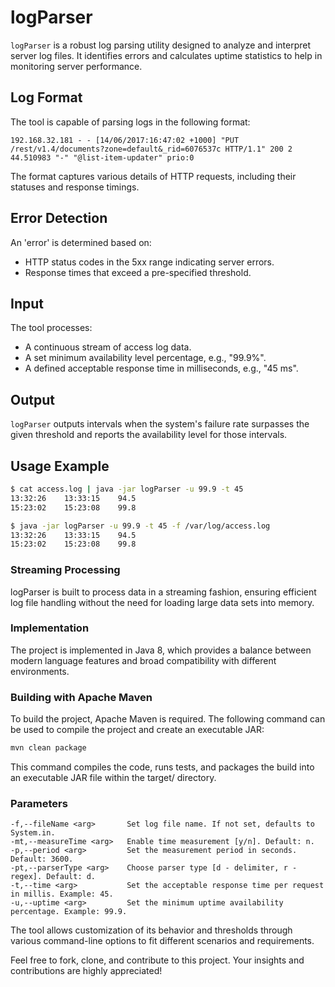 # logParser

`logParser` is a robust log parsing utility designed to analyze and interpret server log files. It identifies errors and calculates uptime statistics to help in monitoring server performance.

## Log Format

The tool is capable of parsing logs in the following format:

```
192.168.32.181 - - [14/06/2017:16:47:02 +1000] "PUT /rest/v1.4/documents?zone=default&_rid=6076537c HTTP/1.1" 200 2 44.510983 "-" "@list-item-updater" prio:0
```

The format captures various details of HTTP requests, including their statuses and response timings.

## Error Detection

An 'error' is determined based on:

- HTTP status codes in the 5xx range indicating server errors.
- Response times that exceed a pre-specified threshold.

## Input

The tool processes:

- A continuous stream of access log data.
- A set minimum availability level percentage, e.g., "99.9%".
- A defined acceptable response time in milliseconds, e.g., "45 ms".

## Output

`logParser` outputs intervals when the system's failure rate surpasses the given threshold and reports the availability level for those intervals.

## Usage Example

```bash
$ cat access.log | java -jar logParser -u 99.9 -t 45
13:32:26    13:33:15    94.5
15:23:02    15:23:08    99.8
```

```bash
$ java -jar logParser -u 99.9 -t 45 -f /var/log/access.log
13:32:26    13:33:15    94.5
15:23:02    15:23:08    99.8
```

### Streaming Processing
logParser is built to process data in a streaming fashion, ensuring efficient log file handling without the need for loading large data sets into memory.

### Implementation
The project is implemented in Java 8, which provides a balance between modern language features and broad compatibility with different environments.

### Building with Apache Maven
To build the project, Apache Maven is required. The following command can be used to compile the project and create an executable JAR:

```bash
mvn clean package
```

This command compiles the code, runs tests, and packages the build into an executable JAR file within the target/ directory.

### Parameters
```
-f,--fileName <arg>       Set log file name. If not set, defaults to System.in.
-mt,--measureTime <arg>   Enable time measurement [y/n]. Default: n.
-p,--period <arg>         Set the measurement period in seconds. Default: 3600.
-pt,--parserType <arg>    Choose parser type [d - delimiter, r - regex]. Default: d.
-t,--time <arg>           Set the acceptable response time per request in millis. Example: 45.
-u,--uptime <arg>         Set the minimum uptime availability percentage. Example: 99.9.
```

The tool allows customization of its behavior and thresholds through various command-line options to fit different scenarios and requirements.

Feel free to fork, clone, and contribute to this project. Your insights and contributions are highly appreciated!